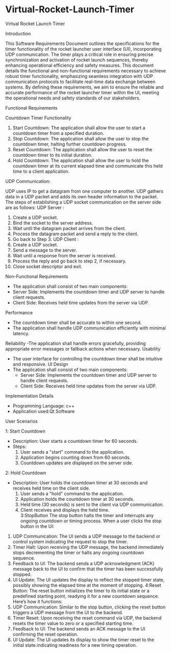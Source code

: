 # Virtual-Rocket-Launch-Timer

Virtual Rocket Launch Timer

Introduction

This Software Requirements Document outlines the specifications for the timer functionality of the rocket launcher user interface (UI), incorporating UDP communication. The timer plays a critical role in ensuring precise synchronization and activation of rocket launch sequences, thereby enhancing operational efficiency and safety measures. This document details the functional and non-functional requirements necessary to achieve robust timer functionality, emphasizing seamless integration with UDP communication protocols to facilitate real-time data exchange between systems. By defining these requirements, we aim to ensure the reliable and accurate performance of the rocket launcher timer within the UI, meeting the operational needs and safety standards of our stakeholders.

Functional Requirements

Countdown Timer Functionality
1. Start Countdown: The application shall allow the user to start a countdown timer from a specified duration.
2. Stop Countdown: The application shall allow the user to stop the countdown timer, halting further countdown progress.
3. Reset Countdown: The application shall allow the user to reset the countdown timer to its initial duration.
4. Hold Countdown: The application shall allow the user to hold the countdown timer at its current elapsed time and communicate this held time to a client application.
   
UDP Communication:

UDP uses IP to get a datagram from one computer to another. UDP gathers data in a UDP packet and adds its own header information to the packet. The steps of establishing a UDP socket communication on the server side are as follows:
UDP Server :
1.	Create a UDP socket.
2.	Bind the socket to the server address.
3.	Wait until the datagram packet arrives from the client.
4.	Process the datagram packet and send a reply to the client.
5.	Go back to Step 3.
UDP Client :
1.	Create a UDP socket.
2.	Send a message to the server.
3.	Wait until a response from the server is received.
4.	Process the reply and go back to step 2, if necessary.
5.	Close socket descriptor and exit.

Non-Functional Requirements
- The application shall consist of two main components:
- Server Side: Implements the countdown timer and UDP server to handle client requests.
- Client Side: Receives held time updates from the server via UDP.

Performance
- The countdown timer shall be accurate to within one second.
- The application shall handle UDP communication efficiently with minimal latency.

Reliability
-The application shall handle errors gracefully, providing appropriate error messages or fallback actions when necessary.
Usability
- The user interface for controlling the countdown timer shall be intuitive and responsive.
UI Design
- The application shall consist of two main components:
  - Server Side: Implements the countdown timer and UDP server to handle client requests.
  - Client Side: Receives held time updates from the server via UDP.


Implementation Details
- Programming Language: c++
- Application used:Qt Software

User Scenarios

1: Start Countdown

  - Description: User starts a countdown timer for 60 seconds.
  - Steps:
    1. User sends a "start" command to the application.
    2. Application begins counting down from 60 seconds.
    3. Countdown updates are displayed on the server side.

 2: Hold Countdown
  - Description: User holds the countdown timer at 30 seconds and receives held time on the client side.
    1. User sends a "hold" command to the application.
    2. Application holds the countdown timer at 30 seconds.
    3. Held time (30 seconds) is sent to the client via UDP communication.
    4. Client receives and displays the held time.	
3:StopButton
The stop button halts the timer and interrupts any ongoing countdown or timing process. When a user clicks the stop button in the UI:
1.	UDP Communication: The UI sends a UDP message to the backend or control system indicating the request to stop the timer.
2.	Timer Halt: Upon receiving the UDP message, the backend immediately stops decrementing the timer or halts any ongoing countdown sequence.
3.	Feedback to UI: The backend sends a UDP acknowledgment (ACK) message back to the UI to confirm that the timer has been successfully stopped.
4.	UI Update: The UI updates the display to reflect the stopped timer state, possibly showing the elapsed time at the moment of stopping.
4:Reset Button:
The reset button initializes the timer to its initial state or a predefined starting point, readying it for a new countdown sequence. Here’s how it functions:
1.	UDP Communication: Similar to the stop button, clicking the reset button triggers a UDP message from the UI to the backend.
2.	Timer Reset: Upon receiving the reset command via UDP, the backend resets the timer value to zero or a specified starting time.
3.	Feedback to UI: The backend sends an ACK message to the UI confirming the reset operation.
4.	UI Update: The UI updates its display to show the timer reset to the initial state.indicating readiness for a new timing operation.

